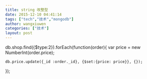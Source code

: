 ```yaml
---
title: string 改整型
date: 2015-12-10 04:41:14
tags: ["tech","技术","mongodb"]
author: wangxiuwen
categories: ["技术"]
layout: post
---
```




db.shop.find({$type:2}).forEach(function(order){
	var price = new NumberInt(order.price);
	
	db.price.update({_id :order._id}, {$set:{price: price}}, {});
});

